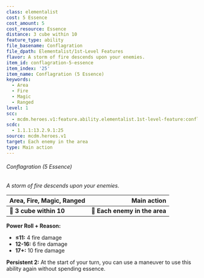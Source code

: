 ```yaml
---
class: elementalist
cost: 5 Essence
cost_amount: 5
cost_resource: Essence
distance: 3 cube within 10
feature_type: ability
file_basename: Conflagration
file_dpath: Elementalist/1st-Level Features
flavor: A storm of fire descends upon your enemies.
item_id: conflagration-5-essence
item_index: '25'
item_name: Conflagration (5 Essence)
keywords:
  - Area
  - Fire
  - Magic
  - Ranged
level: 1
scc:
  - mcdm.heroes.v1:feature.ability.elementalist.1st-level-feature:conflagration-5-essence
scdc:
  - 1.1.1:13.2.9.1:25
source: mcdm.heroes.v1
target: Each enemy in the area
type: Main action
---
```


###### Conflagration (5 Essence)

*A storm of fire descends upon your enemies.*

| **Area, Fire, Magic, Ranged** |               **Main action** |
| ----------------------------- | ----------------------------: |
| **📏 3 cube within 10**       | **🎯 Each enemy in the area** |

**Power Roll + Reason:**

- **≤11:** 4 fire damage
- **12-16:** 6 fire damage
- **17+:** 10 fire damage

**Persistent 2:** At the start of your turn, you can use a maneuver to use this ability again without spending essence.

